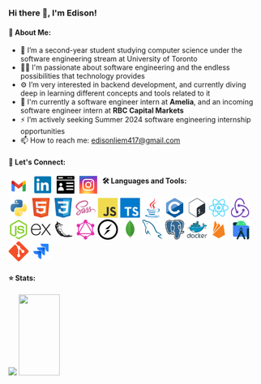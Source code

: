 ### Hi there :wave:, I'm Edison!

#### :movie_camera: About Me:
- :school: I’m a second-year student studying computer science under the software engineering stream at University of Toronto
- 👨‍💻 I'm passionate about software engineering and the endless possibilities that technology provides
- ⚙️  I’m very interested in backend development, and currently diving deep in learning different concepts and tools related to it 
- :rocket:  I'm currently a software engineer intern at **Amelia**, and an incoming software engineer intern at **RBC Capital Markets**
- :zap:  I’m actively seeking Summer 2024 software engineering internship opportunities
- :mailbox:  How to reach me: edisonliem417@gmail.com 

#### :handshake: Let's Connect:
<div>
    <a href="mailto:edisonliem417@gmail.com" target="_blank"><img src="https://github.com/edent/SuperTinyIcons/blob/master/images/svg/gmail.svg" title="Gmail" alt="Gmail" width="40" style="float:left;padding-right:10px;"></a> 
    <a href="https://www.linkedin.com/in/edison-liem/" target="_blank"><img src="https://github.com/devicons/devicon/blob/master/icons/linkedin/linkedin-original.svg" title="Linkedin" alt="Linkedin" width="35" style="float:left;padding-right:10px;"></a>
    <a href="https://edison-lhk.github.io/personal-website/" target="_blank"><img src="./personal-website-icon.png" title="Personal Website" alt="My Personal Website" width="35" height="35" style="float:left;padding-right:10px;"></a>
    <a href="https://www.instagram.com/edison_lhk/" target="_blank"><img src="https://github.com/edent/SuperTinyIcons/blob/master/images/svg/instagram.svg" title="Instagram" alt="Instagram" width="35" style="float:left;padding-right:10px;"></a>  
<div>

#### :hammer_and_wrench: Languages and Tools:
<div> 
    <a href="#"><img src="https://github.com/devicons/devicon/blob/master/icons/python/python-original.svg" title="Python" alt="Python" width="40" height="40"></a>
    <a href="#"><img src="https://github.com/devicons/devicon/blob/master/icons/html5/html5-original.svg" title="HTML5" alt="HTML" width="40" height="40"></a>
    <a href="#"><img src="https://github.com/devicons/devicon/blob/master/icons/css3/css3-original.svg" title="CSS3" alt="CSS" width="40" height="40"></a>
    <a href="#"><img src="https://github.com/devicons/devicon/blob/master/icons/sass/sass-original.svg" title="SASS" alt="SASS" width="40" height="40"></a>
    <a href="#"><img src="https://github.com/devicons/devicon/blob/master/icons/javascript/javascript-original.svg" title="JavaScript" alt="JavaScript" width="40" height="40"></a>
    <a href="#"><img src="https://github.com/devicons/devicon/blob/master/icons/typescript/typescript-original.svg" title="TypeScript" alt="TypeScript" width="40" height="40"></a>
    <a href="#"><img src="https://github.com/devicons/devicon/blob/master/icons/java/java-original.svg" title="Java" alt="Java" width="40" height="40"></a>
    <a href="#"><img src="https://github.com/devicons/devicon/blob/master/icons/c/c-original.svg" title="C" alt="C" width="40" height="40"></a>
    <a href="#"><img src="https://github.com/devicons/devicon/blob/master/icons/bash/bash-original.svg" title="Bash" alt="Bash" width="40" height="40"></a>
    <a href="#"><img src="https://github.com/devicons/devicon/blob/master/icons/react/react-original.svg" title="React.js" alt="React.js" width="40" height="40"></a>
    <a href="#"><img src="https://github.com/devicons/devicon/blob/master/icons/redux/redux-original.svg" title="Redux" alt="Redux" width="36" height="40"></a>
    <a href="#"><img src="https://github.com/devicons/devicon/blob/master/icons/nodejs/nodejs-original.svg" title="Node.js" alt="Node.js" width="40" height="40"></a>
    <a href="#"><img src="https://github.com/devicons/devicon/blob/master/icons/express/express-original.svg" title="Express.js" alt="Express.js" width="40" height="40"></a>
    <a href="#"><img src="https://github.com/devicons/devicon/blob/master/icons/flask/flask-original.svg" title="Flask" alt="Flask" width="40" height="40"></a>
    <a href="#"><img src="https://github.com/devicons/devicon/blob/master/icons/graphql/graphql-plain.svg" title="GraphQL" alt="GraphQL" width="40" height="40"></a>
    <a href="#"><img src="https://github.com/devicons/devicon/blob/master/icons/socketio/socketio-original.svg" title="Socket.io" alt="Socket.io" width="40" height="40"></a>
    <a href="#"><img src="https://github.com/devicons/devicon/blob/master/icons/mongodb/mongodb-original.svg" title="MongoDB" alt="MongoDB" width="40" height="40"></a>
    <a href="#"><img src="https://github.com/devicons/devicon/blob/master/icons/mysql/mysql-original.svg" title="MySQL" alt="MySQL" width="40" height="40"></a>
    <a href="#"><img src="https://github.com/devicons/devicon/blob/master/icons/postgresql/postgresql-original.svg" title="PostgreSQL" alt="PostgreSQL" width="40" height="40"></a>
    <a href="#"><img src="https://github.com/devicons/devicon/blob/master/icons/docker/docker-original-wordmark.svg" title="Docker" alt="Docker" width="40" height="40"></a>
    <a href="#"><img src="https://github.com/devicons/devicon/blob/master/icons/firebase/firebase-plain.svg" title="Firebase" alt="Firebase" width="40" height="40"></a>
    <a href="#"><img src="https://github.com/devicons/devicon/blob/master/icons/androidstudio/androidstudio-original.svg" title="Android Studio" alt="Android Studio" width="40" height="40"></a>
    <a href="#"><img src="https://github.com/devicons/devicon/blob/master/icons/git/git-original.svg" title="Git" alt="Git" width="40" height="40"></a>
    <a href="#"><img src="https://github.com/devicons/devicon/blob/master/icons/jira/jira-original.svg" title="Jira" alt="Jira" width="40" height="40"></a>
</div>

#### ⭐ Stats:
<img style="width: 45%" src="https://github-readme-stats.vercel.app/api?username=edison-lhk&show_icons=true&theme=transparent"/>
<img style="height: 160px; width: 40%"  src="https://github-readme-stats.vercel.app/api/top-langs?username=edison-lhk&layout=compact&theme=transparent"/>
